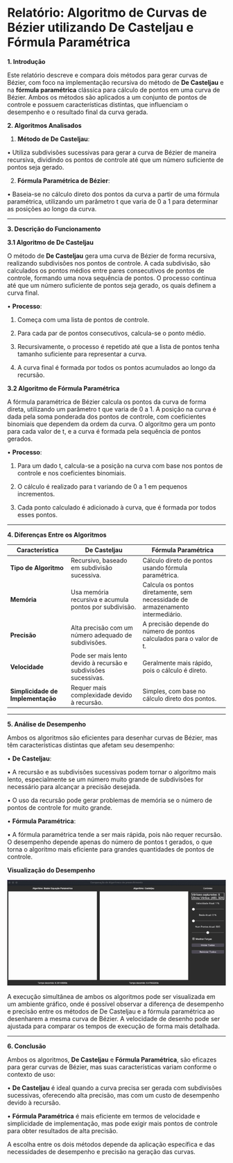 # **Relatório:  Algoritmo de Curvas de Bézier utilizando De Casteljau e Fórmula Paramétrica**

**1. Introdução**

Este relatório descreve e compara dois métodos para gerar curvas de Bézier, com foco na implementação recursiva do método de **De Casteljau** e na **fórmula paramétrica** clássica para cálculo de pontos em uma curva de Bézier. Ambos os métodos são aplicados a um conjunto de pontos de controle e possuem características distintas, que influenciam o desempenho e o resultado final da curva gerada.

**2. Algoritmos Analisados**

1.	**Método de De Casteljau**:

•	Utiliza subdivisões sucessivas para gerar a curva de Bézier de maneira recursiva, dividindo os pontos de controle até que um número suficiente de pontos seja gerado.

2.	**Fórmula Paramétrica de Bézier**:

•	Baseia-se no cálculo direto dos pontos da curva a partir de uma fórmula paramétrica, utilizando um parâmetro t que varia de 0 a 1 para determinar as posições ao longo da curva.

---

**3. Descrição do Funcionamento**

**3.1 Algoritmo de De Casteljau**

O método de **De Casteljau** gera uma curva de Bézier de forma recursiva, realizando subdivisões nos pontos de controle. A cada subdivisão, são calculados os pontos médios entre pares consecutivos de pontos de controle, formando uma nova sequência de pontos. O processo continua até que um número suficiente de pontos seja gerado, os quais definem a curva final.

•	**Processo**:

1.	Começa com uma lista de pontos de controle.

2.	Para cada par de pontos consecutivos, calcula-se o ponto médio.

3.	Recursivamente, o processo é repetido até que a lista de pontos tenha tamanho suficiente para representar a curva.

4.	A curva final é formada por todos os pontos acumulados ao longo da recursão.

**3.2 Algoritmo de Fórmula Paramétrica**

A fórmula paramétrica de Bézier calcula os pontos da curva de forma direta, utilizando um parâmetro t que varia de 0 a 1. A posição na curva é dada pela soma ponderada dos pontos de controle, com coeficientes binomiais que dependem da ordem da curva. O algoritmo gera um ponto para cada valor de t, e a curva é formada pela sequência de pontos gerados.

•	**Processo**:

1.	Para um dado t, calcula-se a posição na curva com base nos pontos de controle e nos coeficientes binomiais.

2.	O cálculo é realizado para t variando de 0 a 1 em pequenos incrementos.

3.	Cada ponto calculado é adicionado à curva, que é formada por todos esses pontos.

---

**4. Diferenças Entre os Algoritmos**

| **Característica** | **De Casteljau** | **Fórmula Paramétrica** |
| --- | --- | --- |
| **Tipo de Algoritmo** | Recursivo, baseado em subdivisão sucessiva. | Cálculo direto de pontos usando fórmula paramétrica. |
| **Memória** | Usa memória recursiva e acumula pontos por subdivisão. | Calcula os pontos diretamente, sem necessidade de armazenamento intermediário. |
| **Precisão** | Alta precisão com um número adequado de subdivisões. | A precisão depende do número de pontos calculados para o valor de t. |
| **Velocidade** | Pode ser mais lento devido à recursão e subdivisões sucessivas. | Geralmente mais rápido, pois o cálculo é direto. |
| **Simplicidade de Implementação** | Requer mais complexidade devido à recursão. | Simples, com base no cálculo direto dos pontos. |

---

**5. Análise de Desempenho**

Ambos os algoritmos são eficientes para desenhar curvas de Bézier, mas têm características distintas que afetam seu desempenho:

•	**De Casteljau**:

•	A recursão e as subdivisões sucessivas podem tornar o algoritmo mais lento, especialmente se um número muito grande de subdivisões for necessário para alcançar a precisão desejada.

•	O uso da recursão pode gerar problemas de memória se o número de pontos de controle for muito grande.

•	**Fórmula Paramétrica**:

•	A fórmula paramétrica tende a ser mais rápida, pois não requer recursão. O desempenho depende apenas do número de pontos t gerados, o que torna o algoritmo mais eficiente para grandes quantidades de pontos de controle.

**Visualização do Desempenho**

![Gif](Curvas.gif)

A execução simultânea de ambos os algoritmos pode ser visualizada em um ambiente gráfico, onde é possível observar a diferença de desempenho e precisão entre os métodos de De Casteljau e a fórmula paramétrica ao desenharem a mesma curva de Bézier. A velocidade de desenho pode ser ajustada para comparar os tempos de execução de forma mais detalhada.

---

**6. Conclusão**

Ambos os algoritmos, **De Casteljau** e **Fórmula Paramétrica**, são eficazes para gerar curvas de Bézier, mas suas características variam conforme o contexto de uso:

•	**De Casteljau** é ideal quando a curva precisa ser gerada com subdivisões sucessivas, oferecendo alta precisão, mas com um custo de desempenho devido à recursão.

•	**Fórmula Paramétrica** é mais eficiente em termos de velocidade e simplicidade de implementação, mas pode exigir mais pontos de controle para obter resultados de alta precisão.

A escolha entre os dois métodos depende da aplicação específica e das necessidades de desempenho e precisão na geração das curvas.